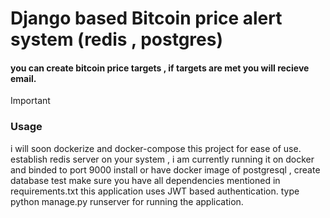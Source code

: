 # Django based Bitcoin price alert system (redis , postgres)
#### you can create bitcoin price targets , if targets are met you will recieve email.
> [!IMPORTANT]
> ### Usage
> i will soon dockerize and docker-compose this project for ease of use.
> establish redis server on your system , i am currently running it on docker and binded to port 9000
> install or have docker image of postgresql , create database test
> make sure you have all dependencies mentioned in requirements.txt
> this application uses JWT based authentication.
> type python manage.py runserver for running the application.


